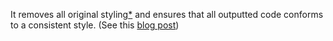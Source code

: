 It removes all original styling[*](#styling-footnote) and ensures that all outputted code conforms to a consistent style. (See this [blog post](http://jlongster.com/A-Prettier-Formatter))

